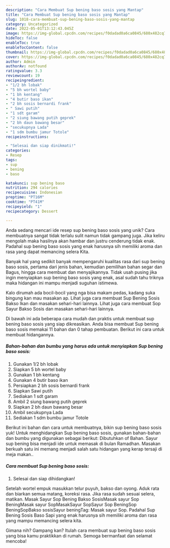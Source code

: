 ```yaml
---
description: "Cara Membuat Sup bening baso sosis yang Mantap"
title: "Cara Membuat Sup bening baso sosis yang Mantap"
slug: 1018-cara-membuat-sup-bening-baso-sosis-yang-mantap
category: Uncategorized
date: 2022-05-01T13:12:43.045Z
image: https://img-global.cpcdn.com/recipes/f0dadad0a6ca0845/680x482cq70/sup-bening-baso-sosis-foto-resep-utama.jpg
hideToc: false
enableToc: true
enableTocContent: false
thumbnail: https://img-global.cpcdn.com/recipes/f0dadad0a6ca0845/680x482cq70/sup-bening-baso-sosis-foto-resep-utama.jpg
cover: https://img-global.cpcdn.com/recipes/f0dadad0a6ca0845/680x482cq70/sup-bening-baso-sosis-foto-resep-utama.jpg
author: Admin
authorAv: notfound
ratingvalue: 3.3
reviewcount: 19
recipeingredient:
- "1/2 bh lobak"
- "5 bh wortel baby"
- "1 bh kentang"
- "4 butir baso ikan"
- "2 bh sosis bernardi frank"
- " Sawi putih"
- "1 sdt garam"
- "2 siung bawang putih geprek"
- "2 bh daun bawang besar"
- "secukupnya Lada"
- "1 sdm bumbu jamur Totole"
recipeinstructions:

- "Selesai dan siap dinikmati!"
categories:
- Resep
tags:
- sup
- bening
- baso

katakunci: sup bening baso 
nutrition: 294 calories
recipecuisine: Indonesian
preptime: "PT16M"
cooktime: "PT41M"
recipeyield: "1"
recipecategory: Dessert

---
```





Anda sedang mencari ide resep sup bening baso sosis yang unik? Cara membuatnya sangat tidak terlalu sulit namun tidak gampang juga. Jika keliru mengolah maka hasilnya akan hambar dan justru cenderung tidak enak. Padahal sup bening baso sosis yang enak harusnya sih memiliki aroma dan rasa yang dapat memancing selera Kita.





Banyak hal yang sedikit banyak mempengaruhi kualitas rasa dari sup bening baso sosis, pertama dari jenis bahan, kemudian pemilihan bahan segar dan Bagus, hingga cara membuat dan menyajikannya. Tidak usah pusing jika ingin menyiapkan sup bening baso sosis yang enak,      asal sudah tahu triknya maka hidangan ini mampu menjadi suguhan istimewa.














Kalo dirumah ada bocil-bocil yang nga bisa makam pedas, kadang suka bingung kan mau masakan ap. Lihat juga cara membuat Sup Bening Sosis Bakso Ikan dan masakan sehari-hari lainnya. Lihat juga cara membuat Sop Sayur Bakso Sosis dan masakan sehari-hari lainnya.






Di bawah ini ada beberapa cara mudah dan praktis untuk membuat sup bening baso sosis yang siap dikreasikan. Anda bisa membuat Sup bening baso sosis memakai 11 bahan dan 0 tahap pembuatan. Berikut ini cara untuk membuat hidangannya.

<!--inarticleads1-->

##### Bahan-bahan dan bumbu yang harus ada untuk menyiapkan Sup bening baso sosis:

1. Gunakan 1/2 bh lobak
1. Siapkan 5 bh wortel baby
1. Gunakan 1 bh kentang
1. Gunakan 4 butir baso ikan
1. Persiapkan 2 bh sosis bernardi frank
1. Siapkan  Sawi putih
1. Sediakan 1 sdt garam
1. Ambil 2 siung bawang putih geprek
1. Siapkan 2 bh daun bawang besar
1. Ambil secukupnya Lada
1. Sediakan 1 sdm bumbu jamur Totole


Berikut ini bahan dan cara untuk membuatnya, bikin sup bening baso sosis yuk! Untuk menghidangkan Sup bening baso sosis, gunakan bahan-bahan dan bumbu yang digunakan sebagai berikut: Dibutuhkan of Bahan. Sayur sup bening bisa menjadi ide untuk memasak di bulan Ramadhan. Masakan berkuah satu ini memang menjadi salah satu hidangan yang kerap tersaji di meja makan.. 

<!--inarticleads2-->

##### Cara membuat Sup bening baso sosis:


1. Selesai dan siap dihidangkan!

Setelah wortel empuk masukkan telur puyuh, bakso dan oyong. Aduk rata dan biarkan semua matang, koreksi rasa. Jika rasa sudah sesuai selera, matikan. Masak Sayur Sop Bening Bakso SosisMasak sayur Sop BeningMasak sayur SopMasakSayur SopSayur Sop BeningSop BeningSopBakso sosisSayur beningTag: Masak sayur Sop. Padahal Sup Bening Sosis Baso Sapi yang enak harusnya sih memiliki aroma dan rasa yang mampu memancing selera kita. 

Gimana nih? Gampang kan? Itulah cara membuat sup bening baso sosis yang bisa kamu praktikkan di rumah. Semoga bermanfaat dan selamat mencoba!
